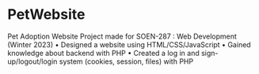 # PetWebsite
Pet Adoption Website 
Project made for SOEN-287 : Web Development (Winter 2023)
•	Designed a website using HTML/CSS/JavaScript
•	Gained knowledge about backend with PHP 
•	Created a log in and sign-up/logout/login system (cookies, session, files) with PHP 
